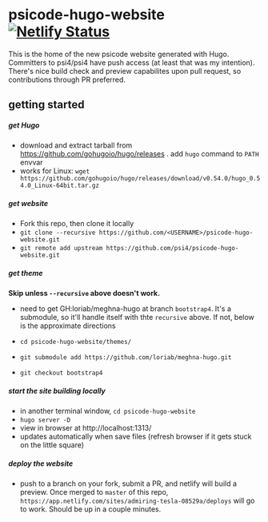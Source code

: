 # psicode-hugo-website [![Netlify Status](https://api.netlify.com/api/v1/badges/d7f8026f-8c6b-41a8-b266-747fd04a8804/deploy-status)](https://app.netlify.com/sites/admiring-tesla-08529a/deploys)

This is the home of the new psicode website generated with Hugo. Committers to psi4/psi4 have push access (at least that was my intention). There's nice build check and preview capabilites upon pull request, so contributions through PR preferred.

## getting started

##### get Hugo

* download and extract tarball from https://github.com/gohugoio/hugo/releases . add `hugo` command to `PATH` envvar
* works for Linux: `wget https://github.com/gohugoio/hugo/releases/download/v0.54.0/hugo_0.54.0_Linux-64bit.tar.gz`

##### get website

* Fork this repo, then clone it locally
* `git clone --recursive https://github.com/<USERNAME>/psicode-hugo-website.git`
* `git remote add upstream https://github.com/psi4/psicode-hugo-website.git`

##### get theme

**Skip unless `--recursive` above doesn't work.**

* need to get GH:loriab/meghna-hugo at branch `bootstrap4`. It's a submodule, so it'll handle itself with thte `recursive` above. If not, below is the approximate directions

* `cd psicode-hugo-website/themes/`
* `git submodule add https://github.com/loriab/meghna-hugo.git`
* `git checkout bootstrap4`

##### start the site building locally

* in another terminal window, `cd psicode-hugo-website`
* `hugo server -D`
* view in browser at http://localhost:1313/
* updates automatically when save files (refresh browser if it gets stuck on the little square)

##### deploy the website

* push to a branch on your fork, submit a PR, and netlify will build a preview. Once merged to `master` of this repo, `https://app.netlify.com/sites/admiring-tesla-08529a/deploys` will go to work. Should be up in a couple minutes.
